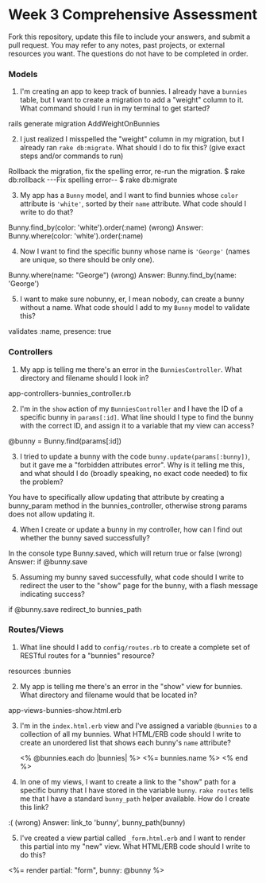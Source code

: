 # Week 3 Comprehensive Assessment

Fork this repository, update this file to include your answers, and submit a pull request. You may refer to any notes, past projects, or external resources you want. The questions do not have to be completed in order.

### Models

1. I'm creating an app to keep track of bunnies. I already have a `bunnies` table, but I want to create a migration to add a "weight" column to it. What command should I run in my terminal to get started?

rails generate migration AddWeightOnBunnies

2. I just realized I misspelled the "weight" column in my migration, but I already ran `rake db:migrate`. What should I do to fix this? (give exact steps and/or commands to run)

Rollback the migration, fix the spelling error, re-run the migration.
$ rake db:rollback
---Fix spelling error--
$ rake db:migrate

3. My app has a `Bunny` model, and I want to find bunnies whose `color` attribute is `'white'`, sorted by their `name` attribute. What code should I write to do that?

Bunny.find_by(color: 'white').order(:name)
(wrong)
Answer: Bunny.where(color: 'white').order(:name)

4. Now I want to find the specific bunny whose name is `'George'` (names are unique, so there should be only one).

Bunny.where(name: "George")
(wrong)
Answer: Bunny.find_by(name: 'George')

5. I want to make sure nobunny, er, I mean nobody, can create a bunny without a name. What code should I add to my `Bunny` model to validate this?

validates :name, presence: true

### Controllers

1. My app is telling me there's an error in the `BunniesController`. What directory and filename should I look in?

app-controllers-bunnies_controller.rb

2. I'm in the `show` action of my `BunniesController` and I have the ID of a specific bunny in `params[:id]`. What line should I type to find the bunny with the correct ID, and assign it to a variable that my view can access?

@bunny = Bunny.find(params[:id])


3. I tried to update a bunny with the code `bunny.update(params[:bunny])`, but it gave me a "forbidden attributes error". Why is it telling me this, and what should I do (broadly speaking, no exact code needed) to fix the problem?

You have to specifically allow updating that attribute by creating a bunny_param method in the bunnies_controller, otherwise strong params does not allow updating it.

4. When I create or update a bunny in my controller, how can I find out whether the bunny saved successfully?

In the console type Bunny.saved, which will return true or false
(wrong)
Answer: if @bunny.save

5. Assuming my bunny saved successfully, what code should I write to redirect the user to the "show" page for the bunny, with a flash message indicating success?

if @bunny.save
      redirect_to bunnies_path

### Routes/Views

1. What line should I add to `config/routes.rb` to create a complete set of RESTful routes for a "bunnies" resource?

resources :bunnies

2. My app is telling me there's an error in the "show" view for bunnies. What directory and filename would that be located in?

app-views-bunnies-show.html.erb

3. I'm in the `index.html.erb` view and I've assigned a variable `@bunnies` to a collection of all my bunnies. What HTML/ERB code should I write to create an unordered list that shows each bunny's `name` attribute?

<ul>
<% @bunnies.each do |bunnies| %>
<%= bunnies.name %>
<% end %>
</ul>

4. In one of my views, I want to create a link to the "show" path for a specific bunny that I have stored in the variable `bunny`. `rake routes` tells me that I have a standard `bunny_path` helper available. How do I create this link?

:(
(wrong)
Answer: link_to 'bunny', bunny_path(bunny)

5. I've created a view partial called `_form.html.erb` and I want to render this partial into my "new" view. What HTML/ERB code should I write to do this?

<%= render partial: "form", bunny: @bunny %>
